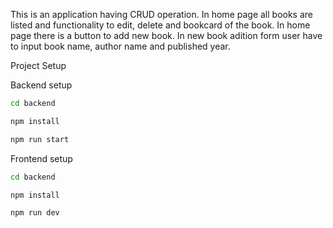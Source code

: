 This is an application having CRUD operation. In home page all books are listed and functionality to edit, delete and bookcard of the book.
In home page there is a button to add new book. In new book adition form user have to input book name, author name and published year. 

Project Setup


Backend setup

```sh
cd backend
```

```sh
npm install
```

```sh
npm run start
```

Frontend setup
```sh
cd backend
```

```sh
npm install
```

```sh
npm run dev
```
